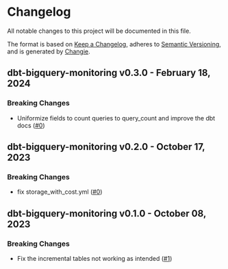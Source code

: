 # Changelog
All notable changes to this project will be documented in this file.

The format is based on [Keep a Changelog](https://keepachangelog.com/en/1.0.0/),
adheres to [Semantic Versioning](https://semver.org/spec/v2.0.0.html),
and is generated by [Changie](https://github.com/miniscruff/changie).

## dbt-bigquery-monitoring v0.3.0 - February 18, 2024

### Breaking Changes

- Uniformize fields to count queries to query_count and improve the dbt docs ([#0](https://github.com/Kayrnt/dbt-bigquery-monitoring/issues/0))


## dbt-bigquery-monitoring v0.2.0 - October 17, 2023

### Breaking Changes

- fix storage_with_cost.yml ([#0](https://github.com/Kayrnt/dbt-bigquery-monitoring/issues/0))


## dbt-bigquery-monitoring v0.1.0 - October 08, 2023

### Breaking Changes

- Fix the incremental tables not working as intended ([#1](https://github.com/Kayrnt/dbt-bigquery-monitoring/issues/1))

